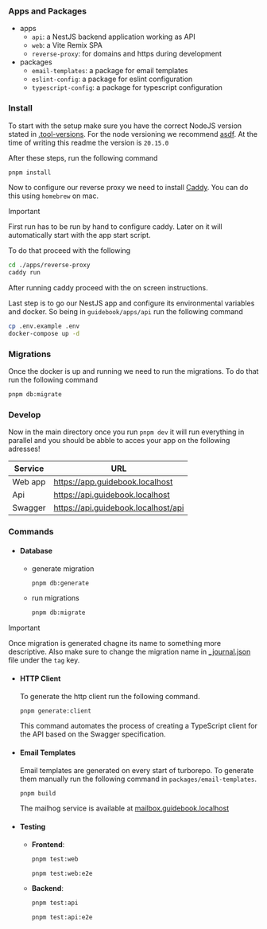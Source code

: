 ### Apps and Packages

- apps
  - `api`: a NestJS backend application working as API
  - `web`: a Vite Remix SPA
  - `reverse-proxy`: for domains and https during development
- packages
  - `email-templates`: a package for email templates
  - `eslint-config`: a package for eslint configuration
  - `typescript-config`: a package for typescript configuration

### Install

To start with the setup make sure you have the correct NodeJS version stated in [.tool-versions](./.tool-versions).
For the node versioning we recommend [asdf](https://asdf-vm.com/). At the time of writing this readme the version is `20.15.0`

After these steps, run the following command

```sh
pnpm install
```

Now to configure our reverse proxy we need to install [Caddy](https://caddyserver.com/docs/install#homebrew-mac). You
can do this using `homebrew` on mac.

> [!IMPORTANT]  
> First run has to be run by hand to configure caddy. Later on it will automatically
> start with the app start script.

To do that proceed with the following

```sh
cd ./apps/reverse-proxy
caddy run
```

After running caddy proceed with the on screen instructions.

Last step is to go our NestJS app and configure its environmental variables and docker.
So being in `guidebook/apps/api` run the following command

```sh
cp .env.example .env
docker-compose up -d
```

### Migrations

Once the docker is up and running we need to run the migrations. To do that run the following command

```sh
pnpm db:migrate
```

### Develop

Now in the main directory once you run `pnpm dev` it will run everything in parallel
and you should be abble to acces your app on the following adresses!

| Service | URL                                                                          |
| ------- | ---------------------------------------------------------------------------- |
| Web app | [ https://app.guidebook.localhost ](https://app.guidebook.localhost)         |
| Api     | [https://api.guidebook.localhost ](https://api.guidebook.localhost)          |
| Swagger | [ https://api.guidebook.localhost/api ](https://api.guidebook.localhost/api) |

### Commands

- #### Database

  - generate migration

    ```sh
    pnpm db:generate
    ```

  - run migrations

    ```sh
    pnpm db:migrate
    ```

> [!IMPORTANT]
> Once migration is generated chagne its name to something more descriptive.
> Also make sure to change the migration name in [\_journal.json](apps/api/src/storage/migrations/meta/_journal.json) file under the `tag` key.

- #### HTTP Client

  To generate the http client run the following command.

  ```sh
  pnpm generate:client
  ```

  This command automates the process of creating a TypeScript client for the API based on the Swagger specification.

- #### Email Templates

  Email templates are generated on every start of turborepo. To generate them manually run the following command in `packages/email-templates`.

  ```sh
  pnpm build
  ```

  The mailhog service is available at [mailbox.guidebook.localhost](https://mailbox.guidebook.localhost)

- #### Testing
  - **Frontend**:
    ```sh
    pnpm test:web
    ```
    ```sh
    pnpm test:web:e2e
    ```
  - **Backend**:
    ```sh
    pnpm test:api
    ```
    ```sh
    pnpm test:api:e2e
    ```
